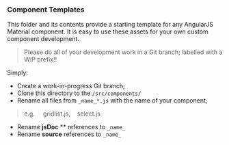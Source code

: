 ### Component Templates

This folder and its contents provide a starting template for any AngularJS Material component.  It is easy to use these assets for your own custom component development.

> Please do all of your development work in a Git branch; labelled with a WIP prefix!!

Simply:

-  Create a work-in-progress Git branch;
-  Clone this directory to the `/src/components/`
-  Rename all files from `_name_*.js` with the name of your component;
> e.g. &nbsp;&nbsp;&nbsp; gridlist.js, &nbsp;&nbsp; select.js
-  Rename **jsDoc** ** references to `_name_`
-  Rename **source** references to `_name_`



